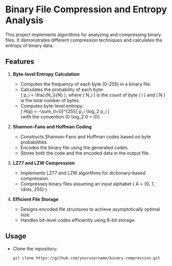 # Binary File Compression and Entropy Analysis

This project implements algorithms for analyzing and compressing binary files. It demonstrates different compression techniques and calculates the entropy of binary data.

## Features

1. **Byte-level Entropy Calculation**
   - Computes the frequency of each byte (0–255) in a binary file.
   - Calculates the probability of each byte:  
     \( p_i = \frac{N_i}{N} \), where \( N_i \) is the count of byte \( i \) and \( N \) is the total number of bytes.
   - Computes byte-level entropy:  
     \[
     H(p) = -\sum_{i=0}^{255} p_i \log_2 p_i
     \]  
     (with the convention \(0 \log_2 0 = 0\)).

2. **Shannon-Fano and Huffman Coding**
   - Constructs Shannon-Fano and Huffman codes based on byte probabilities.
   - Encodes the binary file using the generated codes.
   - Stores both the code and the encoded data in the output file.

3. **LZ77 and LZW Compression**
   - Implements LZ77 and LZW algorithms for dictionary-based compression.
   - Compresses binary files assuming an input alphabet \( A = \{0, 1, \dots, 255\} \).

4. **Efficient File Storage**
   - Designs encoded file structures to achieve asymptotically optimal size.
   - Handles bit-level codes efficiently using 8-bit storage.

## Usage

- Clone the repository:
  ```bash
  git clone https://github.com/yourusername/binary-compression.git
